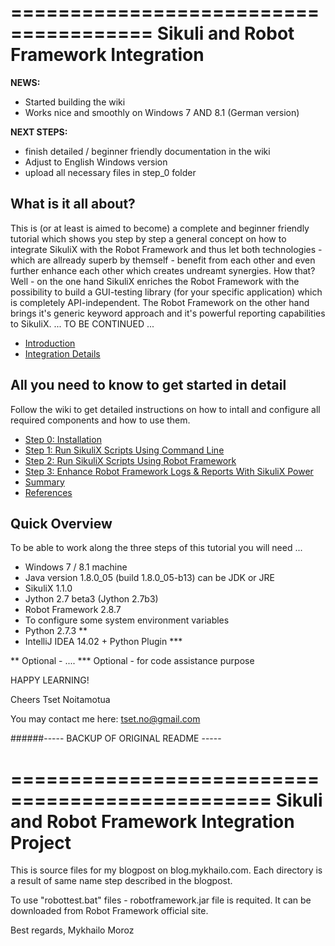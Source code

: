======================================
Sikuli and Robot Framework Integration
======================================

**NEWS:**

- Started building the wiki
- Works nice and smoothly on Windows 7 AND 8.1 (German version)

**NEXT STEPS:**

- finish detailed / beginner friendly documentation in the wiki
- Adjust to English Windows version
- upload all necessary files in step_0 folder



## What is it all about?

This is (or at least is aimed to become) a complete and beginner friendly tutorial which shows you step by step a general concept on how to integrate SikuliX with the Robot Framework and thus let both technologies - which are allready superb by themself - benefit from each other and even further enhance each other which creates undreamt synergies. How that? Well - on the one hand SikuliX enriches the Robot Framework with the possibility to build a GUI-testing library (for your specific application) which is completely API-independent. The Robot Framework on the other hand brings it's generic keyword approach and it's powerful reporting capabilities to SikuliX. ... TO BE CONTINUED ...

- [Introduction](https://github.com/Tset-Noitamotua/Sikuli-and-Robot-Framework-Integration/wiki/Introduction)
- [Integration Details](https://github.com/Tset-Noitamotua/Sikuli-and-Robot-Framework-Integration/wiki/Integration-Details)



## All you need to know to get started in detail

Follow the wiki to get detailed instructions on how to intall and configure all required components and how to use them.

- [Step 0: Installation](https://github.com/Tset-Noitamotua/Sikuli-and-Robot-Framework-Integration/wiki/Step-0:-Installation)
- [Step 1: Run SikuliX Scripts Using Command Line](https://github.com/Tset-Noitamotua/Sikuli-and-Robot-Framework-Integration/wiki/Step-1:-Run-Sikulix-Scripts-From-Command-Line)
- [Step 2: Run SikuliX Scripts Using Robot Framework ](https://github.com/Tset-Noitamotua/Sikuli-and-Robot-Framework-Integration/wiki/Step-2:-Run-Sikulix-Scripts-From-Robot-Framework)
- [Step 3: Enhance Robot Framework Logs & Reports With SikuliX Power](https://github.com/Tset-Noitamotua/Sikuli-and-Robot-Framework-Integration/wiki/Step-3:-Enhance-Robot-Framework-Reports-With-Sikulix-Screenshots)
- [Summary](https://github.com/Tset-Noitamotua/Sikuli-and-Robot-Framework-Integration/wiki/Summary)
- [References](https://github.com/Tset-Noitamotua/Sikuli-and-Robot-Framework-Integration/wiki/References)



## Quick Overview

To be able to work along the three steps of this tutorial you will need ...

- Windows 7 / 8.1 machine
- Java version 1.8.0_05 (build 1.8.0_05-b13) can be JDK or JRE
- SikuliX 1.1.0
- Jython 2.7 beta3 (Jython 2.7b3)
- Robot Framework 2.8.7
- To configure some system environment variables
- Python 2.7.3 **
- IntelliJ IDEA 14.02 + Python Plugin ***

** Optional - ....
*** Optional - for code assistance purpose

HAPPY LEARNING!

Cheers
Tset Noitamotua

You may contact me here: tset.no@gmail.com

######----- BACKUP OF ORIGINAL README -----

================================================
Sikuli and Robot Framework Integration Project
================================================

This is source files for my blogpost on blog.mykhailo.com.
Each directory is a result of same name step described in the blogpost.

To use "robottest.bat" files - robotframework.jar file is requited.
It can be downloaded from Robot Framework official site.

Best regards,
Mykhailo Moroz
